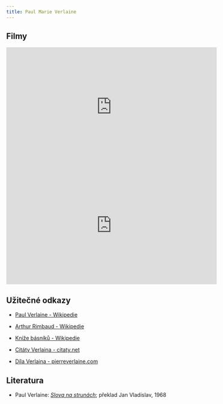```yaml
---
title: Paul Marie Verlaine
---
```


<h2 id="filmy">Filmy</h2>
<iframe src="https://www.youtube.com/embed/ErJ4lSPKk8c" allow="accelerometer; autoplay; encrypted-media; gyroscope; picture-in-picture" allowfullscreen="" width="560" height="315" frameborder="0"></iframe>
<br />
<iframe width="560" height="315" src="https://www.youtube-nocookie.com/embed/M8drpWyng1s?controls=0" frameborder="0" allow="accelerometer; autoplay; encrypted-media; gyroscope; picture-in-picture" allowfullscreen></iframe>
<h2 id="uitenodkazy">Užitečné odkazy</h2>

<ul>
<li><p><a href="https://cs.wikipedia.org/wiki/Paul_Verlaine">Paul Verlaine - Wikipedie</a></p></li>

<li><p><a href="https://cs.wikipedia.org/wiki/Arthur_Rimbaud">Arthur Rimbaud - Wikipedie</a></p></li>

<li><p><a href="https://cs.wikipedia.org/wiki/Prince_des_po%C3%A8tes">Kníže básníků - Wikipedie</a></p></li>

<li><p><a href="https://citaty.net/autori/paul-verlaine/">Citáty Verlaina - citaty.net</a></p></li>

<li><p><a href="https://www.pierreverlaine.com/">Díla Verlaina - pierreverlaine.com</a></p></li>


</ul>
<h2> Literatura </h2>
<ul><li>Paul Verlaine: <i><a href="https://www.dantikvariat.cz/verlaine-paul/slova-na-strunach-131005">Slova na strunách</a></i>; překlad Jan Vladislav, 1968</li> </ul>